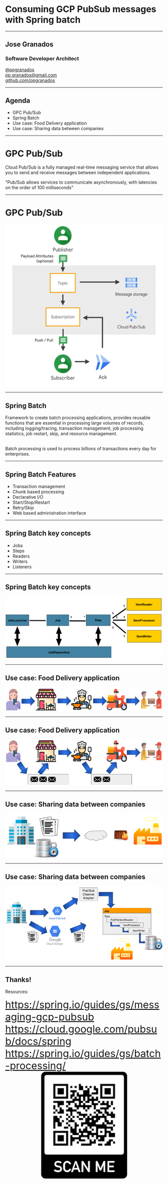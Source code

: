 # Consuming GCP PubSub messages with Spring batch

---

## Jose Granados

### Software Developer Architect
<!-- .slide: style="text-align: left;"> -->
<i class="fab fa-twitter"></i><a href="https://twitter.com/ppgranados">  @ppgranados</a><br>
<i class="fas fa-envelope"></i>  pp.granados@gmail.com<br>
<i class="fab fa-github"></i><a href="https://github.com/ppgranados">  github.com/ppgranados</a>

---

## Agenda
<!-- .slide: style="text-align: left;"> -->
- GPC Pub/Sub<br>
- Spring Batch<br>
- Use case: Food Delivery application<br>
- Use case: Sharing data between companies<br>

---

# GPC Pub/Sub
<!-- .slide: style="text-align: left;"> -->
Cloud Pub/Sub is a fully managed real-time messaging service that allows you to send and receive messages between independent applications.

"Pub/Sub allows services to communicate asynchronously, with latencies on the order of 100 milliseconds"<br>

---

# GPC Pub/Sub
<!-- .slide: style="text-align: left;"> -->
<p align="center">
<img src="images/pubsub_diagram.png" width="549" height="522"/>
</p>

---

## Spring Batch
<!-- .slide: style="text-align: left;"> -->
Framework to create batch processing applications, provides reusable functions that are essential in processing large volumes of records, including logging/tracing, transaction management, job processing statistics, job restart, skip, and resource management.

<br>
Batch processing is used to process billions of transactions every day for enterprises.

---

## Spring Batch Features
<!-- .slide: style="text-align: left;"> -->
- Transaction management
- Chunk based processing
- Declarative I/O
- Start/Stop/Restart
- Retry/Skip
- Web based administration interface

---

## Spring Batch key concepts
<!-- .slide: style="text-align: left;"> -->

- Jobs
- Steps
- Readers
- Writers
- Listeners

---

## Spring Batch key concepts
<!-- .slide: style="text-align: left;"> -->
<p align="center">
<img src="images/spring-batch-reference-model.png" />
</p>

---

## Use case: Food Delivery application
<!-- .slide: style="text-align: left;"> -->
<p align="center">
<img src="images/food_delivery.png" />
</p>

---

## Use case: Food Delivery application
<!-- .slide: style="text-align: left;"> -->
<p align="center">
<img src="images/food_delivery_async.png" />
</p>

---

## Use case: Sharing data between companies
<!-- .slide: style="text-align: left;"> -->
<p align="center">
<img src="images/companies_interaction.png" />
</p>

---

## Use case: Sharing data between companies
<!-- .slide: style="text-align: left;"> -->
<p align="center">
<img src="images/solution.png" />
</p>

---

## Thanks!
<!-- .slide: style="text-align: left;"> -->
Resources:

<font size="6">
<a href="https://spring.io/guides/gs/messaging-gcp-pubsub">https://spring.io/guides/gs/messaging-gcp-pubsub</a><br>
<a href="https://cloud.google.com/pubsub/docs/spring">https://cloud.google.com/pubsub/docs/spring</a><br>
<a href="https://spring.io/guides/gs/batch-processing/">https://spring.io/guides/gs/batch-processing/</a>
</font>

<div align="center">
<img src="images/qr.png" />
</div>
